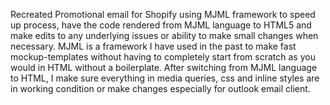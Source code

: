 Recreated Promotional email for Shopify using MJML framework to speed up process, have the code rendered from MJML language to HTML5 and make edits to any underlying issues or ability to make small changes when necessary. MJML is a framework I have used in the past to make fast mockup-templates without having to completely start from scratch as you would in HTML without a boilerplate. After switching from MJML language to HTML, I make sure everything in media queries, css and inline styles are in working condition or make changes especially for outlook email client.
